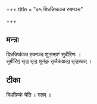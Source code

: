 +++
title = "०५ बिभ्रन्निष्कञ्च रुक्मञ्च"

+++
## मन्त्रः

बि॒भ्रन्निष्क॑ञ्च रु॒क्मञ्च॒ शुना॒मग्रꣳ॑ सुबीरि॒णः ।  
सुबी॑रिण॒ सृज॒ सृज॒ शुन॑क॒ सृजैक॑व्रात्य॒ सृज॒च्छत् ।  

## टीका
बिभ्रन्निष्कं चेति ॥ गतम् ॥

